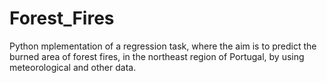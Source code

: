 # Forest_Fires
Python mplementation of a regression task, where the aim is to predict the burned area of forest fires, in the northeast region of Portugal, by using meteorological and other data.
